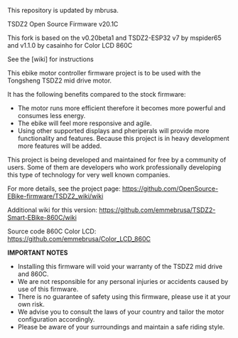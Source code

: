 This repository is updated by mbrusa.

TSDZ2 Open Source Firmware v20.1C

This fork is based on the v0.20beta1 and TSDZ2-ESP32 v7 by mspider65 and v1.1.0 by casainho for Color LCD 860C

See the [wiki] for instructions

This ebike motor controller firmware project is to be used with the Tongsheng TSDZ2 mid drive motor.

It has the following benefits compared to the stock firmware:
* The motor runs more efficient therefore it becomes more powerful and consumes less energy.
* The ebike will feel more responsive and agile.
* Using other supported displays and pheriperals will provide more functionality and features. Because this project is in heavy development more features will be added.

This project is being developed and maintained for free by a community of users. Some of them are developers who work professionally developing this type of technology for very well known companies.

For more details, see the project page: https://github.com/OpenSource-EBike-firmware/TSDZ2_wiki/wiki

Additional wiki for this version: https://github.com/emmebrusa/TSDZ2-Smart-EBike-860C/wiki

Source code 860C Color LCD: https://github.com/emmebrusa/Color_LCD_860C

**IMPORTANT NOTES**
* Installing this firmware will void your warranty of the TSDZ2 mid drive and 860C.
* We are not responsible for any personal injuries or accidents caused by use of this firmware.
* There is no guarantee of safety using this firmware, please use it at your own risk.
* We advise you to consult the laws of your country and tailor the motor configuration accordingly.
* Please be aware of your surroundings and maintain a safe riding style.
